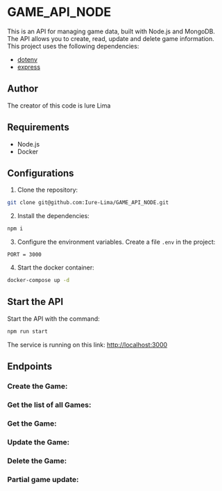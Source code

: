 # GAME_API_NODE

This is an API for managing game data, built with Node.js and MongoDB. The API allows you to create, read, update and delete game information. This project uses the following dependencies:

- [dotenv](https://www.npmjs.com/package/dotenv)
- [express](https://expressjs.com/pt-br/)

## Author

The creator of this code is Iure Lima

## Requirements

- Node.js
- Docker

## Configurations

1. Clone the repository:

```bash
git clone git@github.com:Iure-Lima/GAME_API_NODE.git
```

2. Install the dependencies:

```bash
npm i
```

3. Configure the environment variables. Create a file `.env` in the project:

```env
PORT = 3000
```

4. Start the docker container:

```bash
docker-compose up -d
```

## Start the API

Start the API with the command:

```bash
npm run start
```

The service is running on this link: [http://localhost:3000](http://localhost:3000)

## Endpoints

### Create the Game:

### Get the list of all Games:

### Get the Game:

### Update the Game:

### Delete the Game:

### Partial game update:
